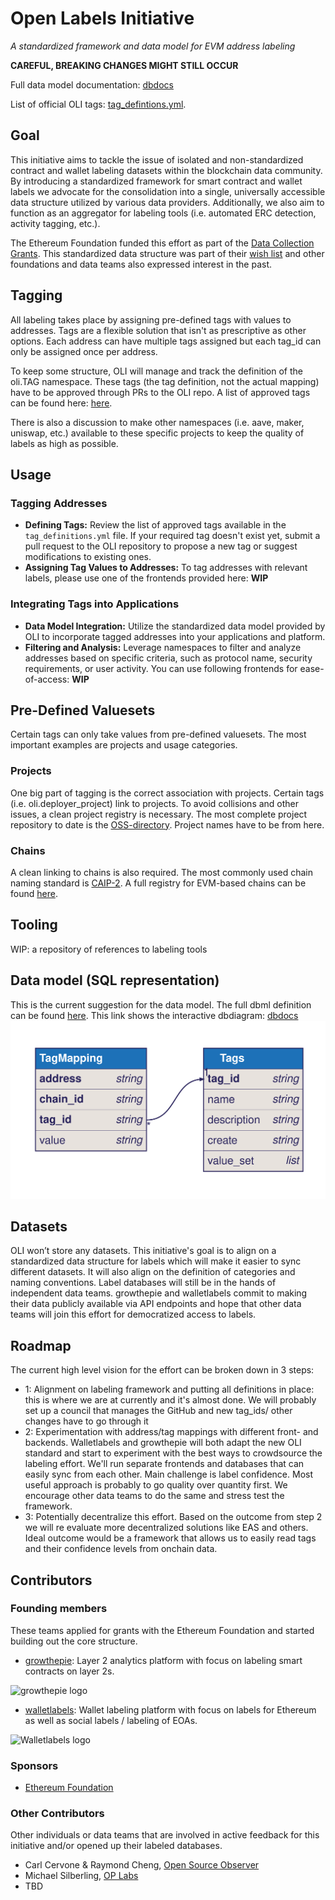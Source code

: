 # Open Labels Initiative
*A standardized framework and data model for EVM address labeling*

**CAREFUL, BREAKING CHANGES MIGHT STILL OCCUR**

Full data model documentation: [dbdocs](https://dbdocs.io/matthias/OLI)

List of official OLI tags: [tag_defintions.yml](https://github.com/openlabelsinitiative/oli/blob/main/tag_definitions.yml).

## Goal
This initiative aims to tackle the issue of isolated and non-standardized contract and wallet labeling datasets within the blockchain data community. By introducing a standardized framework for smart contract and wallet labels we advocate for the consolidation into a single, universally accessible data structure utilized by various data providers. Additionally, we also aim to function as an aggregator for labeling tools (i.e. automated ERC detection, activity tagging, etc.).

The Ethereum Foundation funded this effort as part of the [Data Collection Grants](https://esp.ethereum.foundation/data-collection-grants). This standardized data structure was part of their [wish list](https://notes.ethereum.org/@drigolvc/DataCollectionWishlist) and other foundations and data teams also expressed interest in the past.

## Tagging
All labeling takes place by assigning pre-defined tags with values to addresses. Tags are a flexible solution that isn't as prescriptive as other options. Each address can have multiple tags assigned but each tag_id can only be assigned once per address.

To keep some structure, OLI will manage and track the definition of the oli.TAG namespace. These tags (the tag definition, not the actual mapping) have to be approved through PRs to the OLI repo. 
A list of approved tags can be found here: [here](https://github.com/openlabelsinitiative/oli/blob/main/tag_definitions.yml).

There is also a discussion to make other namespaces (i.e. aave, maker, uniswap, etc.) available to these specific projects to keep the quality of labels as high as possible.

## Usage
### Tagging Addresses
- **Defining Tags:**
Review the list of approved tags available in the `tag_definitions.yml` file. If your required tag doesn't exist yet, submit a pull request to the OLI repository to propose a new tag or suggest modifications to existing ones.
- **Assigning Tag Values to Addresses:** To tag addresses with relevant labels, please use one of the frontends provided here: **WIP**

### Integrating Tags into Applications
- **Data Model Integration:** Utilize the standardized data model provided by OLI to incorporate tagged addresses into your applications and platform.
- **Filtering and Analysis:** Leverage namespaces to filter and analyze addresses based on specific criteria, such as protocol name, security requirements, or user activity. You can use following frontends for ease-of-access: **WIP**

## Pre-Defined Valuesets
Certain tags can only take values from pre-defined valuesets. The most important examples are projects and usage categories.

### Projects
One big part of tagging is the correct association with projects. Certain tags (i.e. oli.deployer_project) link to projects. To avoid collisions and other issues, a clean project registry is necessary. The most complete project repository to date is the [OSS-directory](https://github.com/opensource-observer/oss-directory/tree/main). Project names have to be from here.

### Chains
A clean linking to chains is also required. The most commonly used chain naming standard is [CAIP-2](https://github.com/ChainAgnostic/CAIPs/blob/main/CAIPs/caip-2.md). A full registry for EVM-based chains can be found [here](https://github.com/ethereum-lists/chains).

## Tooling
WIP: a repository of references to labeling tools

## Data model (SQL representation)
This is the current suggestion for the data model. The full dbml definition can be found [here](https://github.com/openlabelsinitiative/oli/blob/main/data_model.dbml).
This link shows the interactive dbdiagram: [dbdocs](https://dbdocs.io/matthias/OLI?view=relationships)
![OLI data model](data_model/data_model.svg)

## Datasets 
OLI won’t store any datasets. This initiative's goal is to align on a standardized data structure for labels which will make it easier to sync different datasets. It will also align on the definition of categories and naming conventions. Label databases will still be in the hands of independent data teams. growthepie and walletlabels commit to making their data publicly available via API endpoints and hope that other data teams will join this effort for democratized access to labels. 

## Roadmap
The current high level vision for the effort can be broken down in 3 steps:

- 1: Alignment on labeling framework and putting all definitions in place: this is where we are at currently and it's almost done. We will probably set up a council that manages the GitHub and new tag_ids/ other changes have to go through it
- 2: Experimentation with address/tag mappings with different front- and backends. Walletlabels and growthepie will both adapt the new OLI standard and start to experiment with the best ways to crowdsource the labeling effort. We'll run separate frontends and databases that can easily sync from each other. Main challenge is label confidence. Most useful approach is probably to go quality over quantity first. We encourage other data teams to do the same and stress test the framework.
- 3: Potentially decentralize this effort.  Based on the outcome from step 2 we will re evaluate more decentralized solutions like EAS and others. Ideal outcome would be a framework that allows us to easily read tags and their confidence levels from onchain data.

## Contributors
### Founding members
These teams applied for grants with the Ethereum Foundation and started building out the core structure.
- [growthepie](https://www.growthepie.xyz/): Layer 2 analytics platform with focus on labeling smart contracts on layer 2s.

![growthepie logo](https://i.ibb.co/cbZ5Bqg/growthepie-logo.png)

- [walletlabels](https://www.walletlabels.xyz/): Wallet labeling platform with focus on labels for Ethereum as well as social labels / labeling of EOAs.

![Walletlabels logo](https://i.ibb.co/DMkw90y/Wallet-Labels-logo.png)

### Sponsors
- [Ethereum Foundation](https://ethereum.foundation/)

### Other Contributors
Other individuals or data teams that are involved in active feedback for this initiative and/or opened up their labeled databases.

- Carl Cervone & Raymond Cheng, [Open Source Observer](https://github.com/opensource-observer)
- Michael Silberling, [OP Labs](https://www.oplabs.co/)
- TBD
